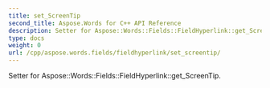 ```yaml
---
title: set_ScreenTip
second_title: Aspose.Words for C++ API Reference
description: Setter for Aspose::Words::Fields::FieldHyperlink::get_ScreenTip. 
type: docs
weight: 0
url: /cpp/aspose.words.fields/fieldhyperlink/set_screentip/
---
```


Setter for Aspose::Words::Fields::FieldHyperlink::get_ScreenTip. 

